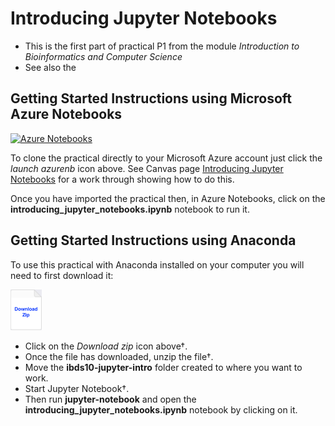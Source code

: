 # Introducing Jupyter Notebooks

* This is the first part of practical P1 from the module *Introduction to Bioinformatics and Computer Science*
* See also the

## Getting Started Instructions using Microsoft Azure Notebooks
[![Azure Notebooks](https://notebooks.azure.com/launch.png)](https://notebooks.azure.com/import/gh/ARU-Bioinformatics/ibds10-jupyter-intro/)

To clone the practical directly to your Microsoft Azure account just click the *launch azurenb* icon above.
See Canvas page 
[Introducing Jupyter Notebooks](https://canvas.anglia.ac.uk/courses/1490/pages/p1-introducing-jupyter-notebooks) 
for a work through showing how to do this.

Once you have imported the practical then, in Azure Notebooks, click on the 
**introducing_jupyter_notebooks.ipynb** 
notebook to run it.

## Getting Started Instructions using Anaconda 

To use this practical with Anaconda installed on your computer you will need to first download it:

[<img src="images/download_zip.png" alt="Download zip" width="50px"/>](https://github.com/ARU-Bioinformatics/ibds10-jupyter-intro/archive/master.zip)

* Click on the *Download zip* icon above†.
* Once the file has downloaded, unzip the file†. 
* Move the **ibds10-jupyter-intro** folder created to where you want to work. 
* Start Jupyter Notebook†.
* Then run **jupyter-notebook** and open the 
  **introducing_jupyter_notebooks.ipynb** 
  notebook by clicking on it.
